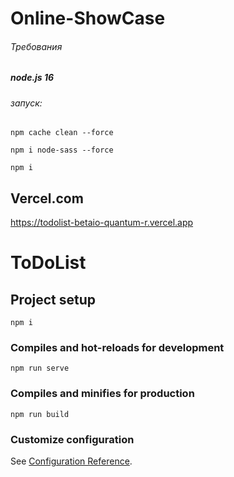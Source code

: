 # Online-ShowCase


###### Требования
##### node.js 16

###### запуск:

```
npm cache clean --force
```

```
npm i node-sass --force
```

```
npm i 
```



## Vercel.com
https://todolist-betaio-quantum-r.vercel.app


# ToDoList

## Project setup
```
npm i
```

### Compiles and hot-reloads for development
```
npm run serve
```

### Compiles and minifies for production
```
npm run build
```

### Customize configuration
See [Configuration Reference](https://cli.vuejs.org/config/).
